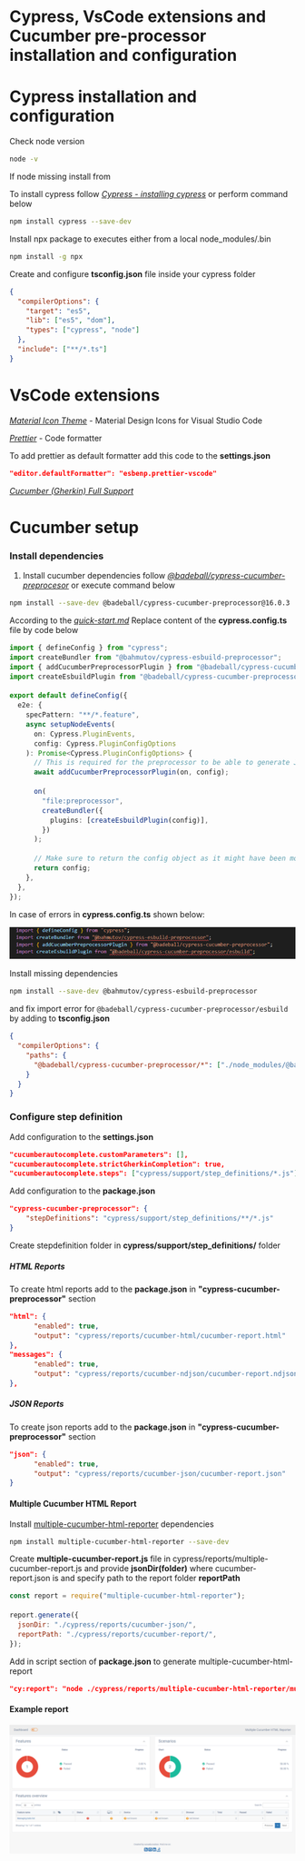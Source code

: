 # Cypress, VsCode extensions and Cucumber pre-processor installation and configuration

# Cypress installation and configuration

Check node version 

```sh
node -v
```

If node missing install from 

To install cypress follow _[Cypress - installing cypress](https://docs.cypress.io/guides/getting-started/installing-cypress)_ or perform command below

```sh
npm install cypress --save-dev

```

Install npx package to executes  either from a local node_modules/.bin

```sh
npm install -g npx

```

Create and configure **tsconfig.json** file inside your cypress folder

```json
{
  "compilerOptions": {
    "target": "es5",
    "lib": ["es5", "dom"],
    "types": ["cypress", "node"]
  },
  "include": ["**/*.ts"]
}

```

# VsCode extensions

_[Material Icon Theme](https://marketplace.visualstudio.com/items?itemName=PKief.material-icon-theme)_ - Material Design Icons for Visual Studio Code

_[Prettier](https://marketplace.visualstudio.com/items?itemName=esbenp.prettier-vscode)_ - Code formatter

To add prettier as default formatter add this code to the **settings.json**

```json
"editor.defaultFormatter": "esbenp.prettier-vscode"
```

_[Cucumber (Gherkin) Full Support](https://marketplace.visualstudio.com/items?itemName=alexkrechik.cucumberautocomplete)_

# Cucumber setup

### Install dependencies

1. Install cucumber dependencies follow _[@badeball/cypress-cucumber-preprocesor](https://www.npmjs.com/package/@badeball/cypress-cucumber-preprocessor)_ or execute command below

```sh
npm install --save-dev @badeball/cypress-cucumber-preprocessor@16.0.3

```

According to the _[quick-start.md](https://github.com/badeball/cypress-cucumber-preprocessor/blob/master/docs/quick-start.md#example-setup)_ Replace content of the __cypress.config.ts__ file by code below

```ts
import { defineConfig } from "cypress";
import createBundler from "@bahmutov/cypress-esbuild-preprocessor";
import { addCucumberPreprocessorPlugin } from "@badeball/cypress-cucumber-preprocessor";
import createEsbuildPlugin from "@badeball/cypress-cucumber-preprocessor/esbuild";

export default defineConfig({
  e2e: {
    specPattern: "**/*.feature",
    async setupNodeEvents(
      on: Cypress.PluginEvents,
      config: Cypress.PluginConfigOptions
    ): Promise<Cypress.PluginConfigOptions> {
      // This is required for the preprocessor to be able to generate JSON reports after each run, and more,
      await addCucumberPreprocessorPlugin(on, config);

      on(
        "file:preprocessor",
        createBundler({
          plugins: [createEsbuildPlugin(config)],
        })
      );

      // Make sure to return the config object as it might have been modified by the plugin.
      return config;
    },
  },
});

```

In case of errors in **cypress.config.ts** shown below:

![Missing dependencies](../pictures/missing_dependencies.png)

Install missing dependencies

```sh
npm install --save-dev @bahmutov/cypress-esbuild-preprocessor

```

and fix import error for `@badeball/cypress-cucumber-preprocessor/esbuild` by adding to **tsconfig.json**

```json
{
  "compilerOptions": {
    "paths": {
      "@badeball/cypress-cucumber-preprocessor/*": ["./node_modules/@badeball/cypress-cucumber-preprocessor/dist/subpath-entrypoints/*"]
    }
  }
}

```

### Configure step definition

Add configuration to the **settings.json**

```json
"cucumberautocomplete.customParameters": [],
"cucumberautocomplete.strictGherkinCompletion": true,
"cucumberautocomplete.steps": ["cypress/support/step_definitions/*.js"]
```

Add configuration to the **package.json**

```json
"cypress-cucumber-preprocessor": {
    "stepDefinitions": "cypress/support/step_definitions/**/*.js"   
}
```

Create stepdefinition folder in __cypress/support/step_definitions/__ folder

##### HTML Reports

To create html reports add to the **package.json** in **"cypress-cucumber-preprocessor"** section

```json
"html": {
      "enabled": true,
      "output": "cypress/reports/cucumber-html/cucumber-report.html"
},
"messages": {
      "enabled": true,
      "output": "cypress/reports/cucumber-ndjson/cucumber-report.ndjson"
},
```

##### JSON Reports

To create json reports add to the **package.json** in **"cypress-cucumber-preprocessor"** section

```json
"json": {
      "enabled": true,
      "output": "cypress/reports/cucumber-json/cucumber-report.json"
}
```

#### Multiple Cucumber HTML Report

Install [multiple-cucumber-html-reporter](https://github.com/WasiqB/multiple-cucumber-html-reporter) dependencies

```sh
npm install multiple-cucumber-html-reporter --save-dev

```

Create **multiple-cucumber-report.js** file in cypress/reports/multiple-cucumber-report.js and provide **jsonDir(folder)** where cucumber-report.json is
and specify path to the report folder **reportPath**

```js
const report = require("multiple-cucumber-html-reporter");

report.generate({
  jsonDir: "./cypress/reports/cucumber-json/",
  reportPath: "./cypress/reports/cucumber-report/",
});
```

Add in script section of **package.json** to generate multiple-cucumber-html-report

```json
"cy:report": "node ./cypress/reports/multiple-cucumber-html-reporter/multiple-cucumber-report.js"
```

#### Example report

![Multiple Cucumber HTML Report](../pictures/multiple-cucumber-html-reporter.png)